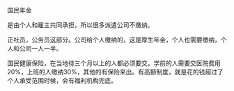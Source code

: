国民年金

是由个人和雇主共同承担，所以很多派遣公司不缴纳。



正社员，公务员这部分。公司给个人缴纳的，这是厚生年金，个人也需要缴纳，个人和公司一人一半。



国民健康保险，在当地待三个月以上的人都必须要交。学前的人需要交医院费用20%，上班的人缴纳30%，其他的有保险来出。有高额制度，就是花的钱超过了个人承受范围时候，会有福利机构兜底。